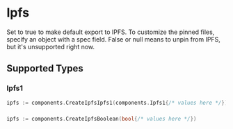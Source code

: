 # Ipfs

Set to true to make default export to IPFS. To customize the
pinned files, specify an object with a spec field. False or null
means to unpin from IPFS, but it's unsupported right now.



## Supported Types

### Ipfs1

```go
ipfs := components.CreateIpfsIpfs1(components.Ipfs1{/* values here */})
```

### 

```go
ipfs := components.CreateIpfsBoolean(bool{/* values here */})
```

